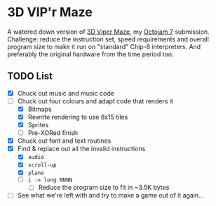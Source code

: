 # 3D VIP'r Maze

A watered down version of [3D Viper Maze](https://github.com/Timendus/3d-viper-maze),
my [Octojam 7](https://itch.io/jam/octojam-7) submission. Challenge: reduce the
instruction set, speed requirements and overall program size to make it run on
"standard" Chip-8 interpreters. And preferably the original hardware from the
time period too.

## TODO List

* [x] Chuck out music and music code
* [ ] Chuck out four colours and adapt code that renders it
  * [x] Bitmaps
  * [x] Rewrite rendering to use 8x15 tiles
  * [x] Sprites
  * [ ] Pre-XORed finish
* [x] Chuck out font and text routines
* [x] Find & replace out all the invalid instructions
  * [x] `audio`
  * [x] `scroll-up`
  * [x] `plane`
  * [ ] `i := long NNNN`
    * [ ] Reduce the program size to fit in ~3.5K bytes
* [ ] See what we're left with and try to make a game out of it again...
